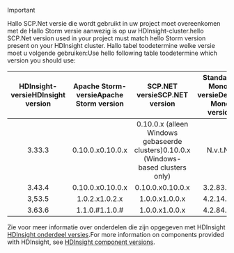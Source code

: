 > [!IMPORTANT]
> <span data-ttu-id="3739a-101">Hallo SCP.Net versie die wordt gebruikt in uw project moet overeenkomen met de Hallo Storm versie aanwezig is op uw HDInsight-cluster.</span><span class="sxs-lookup"><span data-stu-id="3739a-101">hello SCP.Net version used in your project must match hello Storm version present on your HDInsight cluster.</span></span> <span data-ttu-id="3739a-102">Hallo tabel toodetermine welke versie moet u volgende gebruiken:</span><span class="sxs-lookup"><span data-stu-id="3739a-102">Use hello following table toodetermine which version you should use:</span></span>
> 
> | <span data-ttu-id="3739a-103">HDInsight-versie</span><span class="sxs-lookup"><span data-stu-id="3739a-103">HDInsight version</span></span> | <span data-ttu-id="3739a-104">Apache Storm-versie</span><span class="sxs-lookup"><span data-stu-id="3739a-104">Apache Storm version</span></span> | <span data-ttu-id="3739a-105">SCP.NET versie</span><span class="sxs-lookup"><span data-stu-id="3739a-105">SCP.NET version</span></span> | <span data-ttu-id="3739a-106">Standaard Mono-versie</span><span class="sxs-lookup"><span data-stu-id="3739a-106">Default Mono version</span></span> |
> |:---:|:---:|:---:|:---:|
> | <span data-ttu-id="3739a-107">3.3</span><span class="sxs-lookup"><span data-stu-id="3739a-107">3.3</span></span> |<span data-ttu-id="3739a-108">0.10.0.x</span><span class="sxs-lookup"><span data-stu-id="3739a-108">0.10.0.x</span></span> |<span data-ttu-id="3739a-109">0.10.0.x (alleen Windows gebaseerde clusters)</span><span class="sxs-lookup"><span data-stu-id="3739a-109">0.10.0.x (Windows-based clusters only)</span></span> | <span data-ttu-id="3739a-110">N.v.t.</span><span class="sxs-lookup"><span data-stu-id="3739a-110">NA</span></span> |
> | <span data-ttu-id="3739a-111">3.4</span><span class="sxs-lookup"><span data-stu-id="3739a-111">3.4</span></span> |<span data-ttu-id="3739a-112">0.10.0.x</span><span class="sxs-lookup"><span data-stu-id="3739a-112">0.10.0.x</span></span> |<span data-ttu-id="3739a-113">0.10.0.x</span><span class="sxs-lookup"><span data-stu-id="3739a-113">0.10.0.x</span></span> | <span data-ttu-id="3739a-114">3.2.8</span><span class="sxs-lookup"><span data-stu-id="3739a-114">3.2.8</span></span> |
> | <span data-ttu-id="3739a-115">3,5</span><span class="sxs-lookup"><span data-stu-id="3739a-115">3.5</span></span> |<span data-ttu-id="3739a-116">1.0.2.x</span><span class="sxs-lookup"><span data-stu-id="3739a-116">1.0.2.x</span></span> |<span data-ttu-id="3739a-117">1.0.0.x</span><span class="sxs-lookup"><span data-stu-id="3739a-117">1.0.0.x</span></span> | <span data-ttu-id="3739a-118">4.2.1</span><span class="sxs-lookup"><span data-stu-id="3739a-118">4.2.1</span></span> |
> | <span data-ttu-id="3739a-119">3.6</span><span class="sxs-lookup"><span data-stu-id="3739a-119">3.6</span></span> |<span data-ttu-id="3739a-120">1.1.0.#</span><span class="sxs-lookup"><span data-stu-id="3739a-120">1.1.0.#</span></span> | <span data-ttu-id="3739a-121">1.0.0.x</span><span class="sxs-lookup"><span data-stu-id="3739a-121">1.0.0.x</span></span> | <span data-ttu-id="3739a-122">4.2.8</span><span class="sxs-lookup"><span data-stu-id="3739a-122">4.2.8</span></span> |
> 
> <span data-ttu-id="3739a-123">Zie voor meer informatie over onderdelen die zijn opgegeven met HDInsight [HDInsight onderdeel versies](../articles/hdinsight/hdinsight-component-versioning.md).</span><span class="sxs-lookup"><span data-stu-id="3739a-123">For more information on components provided with HDInsight, see [HDInsight component versions](../articles/hdinsight/hdinsight-component-versioning.md).</span></span>


